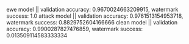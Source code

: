 ewe model || validation accuracy: 0.9670024663209915, watermark success: 1.0
attack model || validation accuracy: 0.9761513154953718, watermark success: 0.8829752604166666
clean model || validation accuracy: 0.9900287827476859, watermark success: 0.013509114583333334